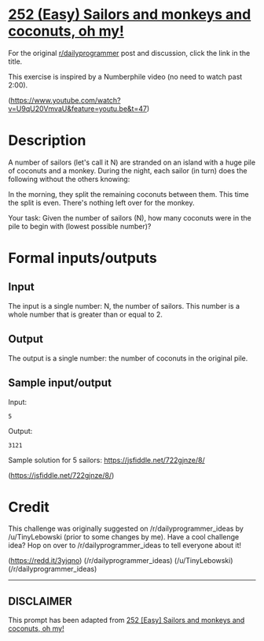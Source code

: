 # [252 (Easy) Sailors and monkeys and coconuts, oh my!](https://www.reddit.com/r/dailyprogrammer/comments/43ouxy/20160201_challenge_252_easy_sailors_and_monkeys/)

For the original [r/dailyprogrammer](https://www.reddit.com/r/dailyprogrammer/) post and discussion, click the link in the title.

This exercise is inspired by a Numberphile video (no need to watch past 2:00).

(https://www.youtube.com/watch?v=U9qU20VmvaU&feature=youtu.be&t=47)
# Description
A number of sailors (let's call it N) are stranded on an island with a huge pile of coconuts and a monkey. During the night, each sailor (in turn) does the following without the others knowing: 

In the morning, they split the remaining coconuts between them. This time the split is even. There's nothing left over for the monkey.

Your task: Given the number of sailors (N), how many coconuts were in the pile to begin with (lowest possible number)?

# Formal inputs/outputs
## Input
The input is a single number: N, the number of sailors. This number is a whole number that is greater than or equal to 2.

## Output
The output is a single number: the number of coconuts in the original pile. 

## Sample input/output
Input:


```
5
```
Output:


```
3121
```
Sample solution for 5 sailors: https://jsfiddle.net/722gjnze/8/

(https://jsfiddle.net/722gjnze/8/)
# Credit
This challenge was originally suggested on /r/dailyprogrammer_ideas by /u/TinyLebowski (prior to some changes by me). Have a cool challenge idea? Hop on over to /r/dailyprogrammer_ideas to tell everyone about it!

(https://redd.it/3yjqno)
(/r/dailyprogrammer_ideas)
(/u/TinyLebowski)
(/r/dailyprogrammer_ideas)

----
## **DISCLAIMER**
This prompt has been adapted from [252 [Easy] Sailors and monkeys and coconuts, oh my!](https://www.reddit.com/r/dailyprogrammer/comments/43ouxy/20160201_challenge_252_easy_sailors_and_monkeys/
)
